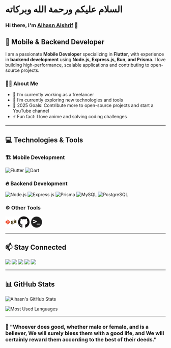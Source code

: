 # السلام عليكم ورحمة الله وبركاته  

### Hi there, I'm [Alhasn Alshrif](https://alhasn.vercel.app/) 👋  

## 🚀 Mobile & Backend Developer  

I am a passionate **Mobile Developer** specializing in **Flutter**, with experience in **backend development** using **Node.js, Express.js, Bun, and Prisma**. I love building high-performance, scalable applications and contributing to open-source projects.  

### 👨‍💻 About Me  
- 🔭 I’m currently working as a freelancer  
- 🌱 I’m currently exploring new technologies and tools  
- 🥅 2025 Goals: Contribute more to open-source projects and start a YouTube channel  
- ⚡ Fun fact: I love anime and solving coding challenges  

---

## 💻 Technologies & Tools  

### 🏗️ Mobile Development  
<p align="left">
  <img src="https://raw.githubusercontent.com/danielcranney/readme-generator/main/public/icons/skills/flutter-colored.svg" width="36" height="36" alt="Flutter"/>
  <img src="https://raw.githubusercontent.com/danielcranney/readme-generator/main/public/icons/skills/dart-colored.svg" width="36" height="36" alt="Dart"/>
</p>

### 🔥 Backend Development  
<p align="left">
  <img src="https://raw.githubusercontent.com/danielcranney/readme-generator/main/public/icons/skills/nodejs-colored.svg" width="36" height="36" alt="Node.js"/>
  <img src="https://raw.githubusercontent.com/danielcranney/readme-generator/main/public/icons/skills/express-colored.svg" width="36" height="36" alt="Express.js"/>
  <img src="https://raw.githubusercontent.com/danielcranney/readme-generator/main/public/icons/skills/prisma-colored.svg" width="36" height="36" alt="Prisma"/>
  <img src="https://raw.githubusercontent.com/danielcranney/readme-generator/main/public/icons/skills/mysql-colored.svg" width="36" height="36" alt="MySQL"/>
  <img src="https://raw.githubusercontent.com/danielcranney/readme-generator/main/public/icons/skills/postgresql-colored.svg" width="36" height="36" alt="PostgreSQL"/>
</p>

### ⚙️ Other Tools  
<p align="left">
  <img src="https://raw.githubusercontent.com/github/explore/80688e429a7d4ef2fca1e82350fe8e3517d3494d/topics/git/git.png" width="36" height="36" alt="Git"/>
  <img src="https://raw.githubusercontent.com/github/explore/78df643247d429f6cc873026c0622819ad797942/topics/github/github.png" width="36" height="36" alt="GitHub"/>
  <img src="https://raw.githubusercontent.com/github/explore/80688e429a7d4ef2fca1e82350fe8e3517d3494d/topics/terminal/terminal.png" width="36" height="36" alt="Terminal"/>
</p>

---

## 📫 Stay Connected  
<p align="left">
  <a href="https://twitter.com/alhasnalshrif"><img src="https://img.icons8.com/fluent/48/000000/twitter.png" width="36px"/></a>
  <a href="https://t.me/alhasnalshrif"><img src="https://img.icons8.com/fluent/48/000000/telegram-app.png" width="36px"/></a>
  <a href="https://www.instagram.com/alhasnalshrif/"><img src="https://img.icons8.com/nolan/64/instagram-new.png" width="36px"/></a>
  <a href="mailto:hassanaq98@gmail.com"><img src="https://img.icons8.com/fluent/48/000000/gmail.png" width="36px"/></a>
  <a href="https://linkedin.com/in/alhasnalshrif"><img src="https://img.icons8.com/fluent/48/000000/linkedin.png" width="36px"/></a>
</p>

---

## 📊 GitHub Stats  

<p align="left">
  <img src="https://github-readme-stats.vercel.app/api?username=alhasnalshrif&show_icons=true&theme=light&line_height=27" alt="Alhasn's GitHub Stats" />
</p>

<p align="left">
  <img src="https://github-readme-stats.vercel.app/api/top-langs/?username=alhasnalshrif&layout=compact&line_height=50" alt="Most Used Languages" />
</p>

---

### 📌 "Whoever does good, whether male or female, and is a believer, We will surely bless them with a good life, and We will certainly reward them according to the best of their deeds."  

